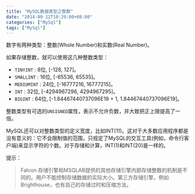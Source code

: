 ```yaml
---
title: "MySQL数据类型之整数"
date: "2014-09-12T10:20:00+08:00"
categories: ["MySql"]
tags: ["MySql"]
---
```


数字有两种类型：整数(Whole Number)和实数(Real Number)。

如果存储整数，就可以使用这几种整数类型：

* `TINYINT` : 8位, [-128, 127]。
* `SMALLINT` : 16位, [-65536, 65535]。
* `MEDIUMINT` : 24位, [-16777216, 16777215]。
* `INT` : 32位, [-4294967296, 4294967295]。
* `BIGINT` : 64位, [-1.84467440737096E19 + 1, 1.84467440737096E19]。

整数类型有可选的`UNSIGNED`属性，表示不允许负数，并大致把正上限提高了一倍。

MySQL还可以对整数类型的定义宽度，比如INT(11)。这对于大多数应用程序都是没有意义的：它不会限制值的范围，只规定了MySQL的交互工具(例如，命令行客户端)来显示字符的个数。对于存储和计算，INT(1)和INT(20)是一样的。

提示：

> Falcon 存储引擎和MSQLAB提供的其他存储引擎内部存储整数的机制是不同的。用户不能控制存储数据的实际大小。第三方存储引擎，例如Brighthouse，也有自己的存储过时和压缩方法。
